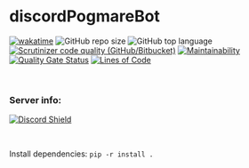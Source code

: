 # discordPogmareBot

[![wakatime](https://wakatime.com/badge/github/BonHowi/discordBot.svg)](https://wakatime.com/badge/github/BonHowi/discordBot) 
![GitHub repo size](https://img.shields.io/github/repo-size/BonHowi/discordPogmareBot) 
![GitHub top language](https://img.shields.io/github/languages/top/BonHowi/discordPogmareBot) 
[![Scrutinizer code quality (GitHub/Bitbucket)](https://img.shields.io/scrutinizer/quality/g/BonHowi/discordPogmareBot)](https://scrutinizer-ci.com/g/BonHowi/discordPogmareBot/reports/)
[![Maintainability](https://api.codeclimate.com/v1/badges/21f9778f27d5853ff976/maintainability)](https://codeclimate.com/github/BonHowi/discordPogmareBot/maintainability)
[![Quality Gate Status](https://sonarcloud.io/api/project_badges/measure?project=BonHowi_discordPogmareBot&metric=alert_status)](https://sonarcloud.io/dashboard?id=BonHowi_discordPogmareBot)
[![Lines of Code](https://sonarcloud.io/api/project_badges/measure?project=BonHowi_discordPogmareBot&metric=ncloc)](https://sonarcloud.io/dashboard?id=BonHowi_discordPogmareBot)

[comment]: <![GitHub repo file count](https://img.shields.io/github/directory-file-count/BonHowi/discordPogmareBot)>

<br />

### Server info:   
[![Discord Shield](https://discordapp.com/api/guilds/871434324023599155/widget.png?style=shield)](https://discord.gg/Kt35Jtc5nT)

<br />

 
Install dependencies:
`pip -r install .`

